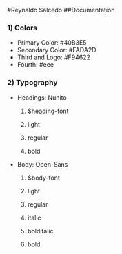 #Reynaldo Salcedo
##Documentation
### 1) Colors

* Primary Color: #40B3E5
* Secondary Color: #FADA2D
* Third and Logo: #F94622
* Fourth: #eee

### 2) Typography

* Headings: Nunito

  1. $heading-font

    1. light
    1. regular
    1. bold

* Body: Open-Sans

  1. $body-font

    1. light
    2. regular
    3. italic
    4. bolditalic
    5. bold
